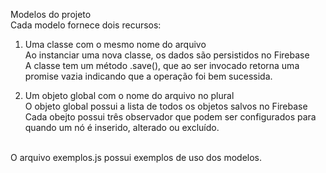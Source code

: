 Modelos do projeto<br/>
Cada modelo fornece dois recursos:<br/>
1. Uma classe com o mesmo nome do arquivo<br/>
    Ao instanciar uma nova classe, os dados são persistidos no Firebase<br/>
    A classe tem um método .save(), que ao ser invocado retorna uma promise vazia indicando que a operação foi bem sucessida.<br/>

2. Um objeto global com o nome do arquivo no plural<br/>
    O objeto global possui a lista de todos os objetos salvos no Firebase<br/>
    Cada obejto possui três observador que podem ser configurados para quando um nó é inserido, alterado ou excluído.<br/>
<br/>
O arquivo exemplos.js possui exemplos de uso dos modelos.<br/>
